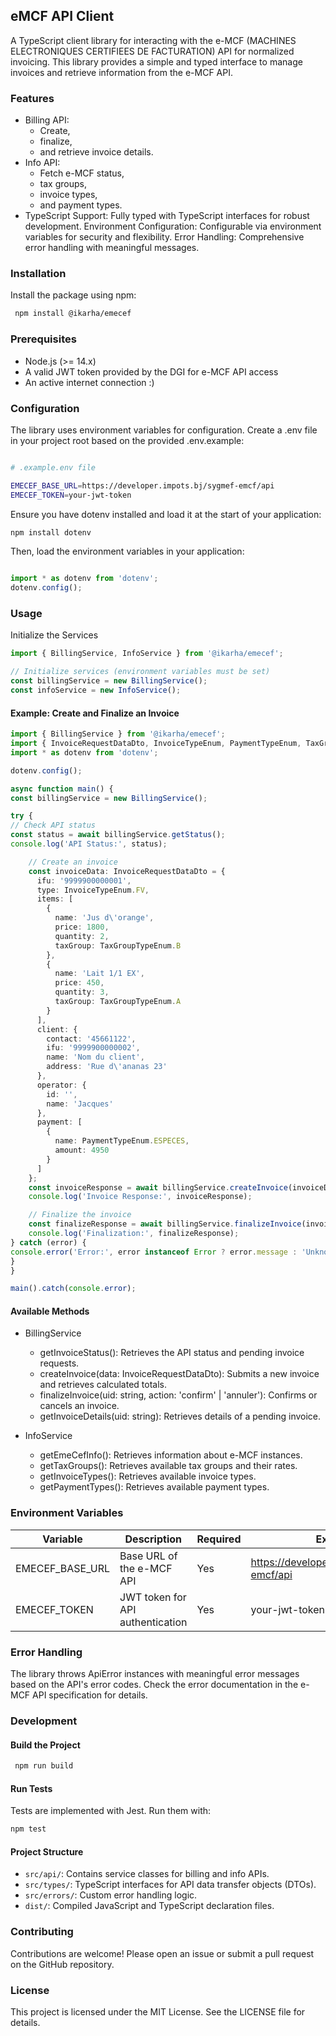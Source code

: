 ## eMCF API Client
A TypeScript client library for interacting with the e-MCF (MACHINES ELECTRONIQUES CERTIFIEES DE FACTURATION) API for normalized invoicing.
This library provides a simple and typed interface to manage invoices and retrieve information from the e-MCF API.

### Features

- Billing API: 
  - Create, 
  - finalize, 
  - and retrieve invoice details.
- Info API: 
  - Fetch e-MCF status, 
  - tax groups, 
  - invoice types, 
  - and payment types.
- TypeScript Support: Fully typed with TypeScript interfaces for robust development.
      Environment Configuration: Configurable via environment variables for security and flexibility.
      Error Handling: Comprehensive error handling with meaningful messages.

### Installation
Install the package using npm:

```bash
 npm install @ikarha/emecef
```

### Prerequisites

- Node.js (>= 14.x)
- A valid JWT token provided by the DGI for e-MCF API access
- An active internet connection :)

### Configuration
The library uses environment variables for configuration. Create a .env file in your project root based on the provided .env.example:

```bash

# .example.env file

EMECEF_BASE_URL=https://developer.impots.bj/sygmef-emcf/api
EMECEF_TOKEN=your-jwt-token
```

Ensure you have dotenv installed and load it at the start of your application:

```bash
npm install dotenv
````

Then, load the environment variables in your application:

```typescript

import * as dotenv from 'dotenv';
dotenv.config();

```

### Usage
Initialize the Services

```typescript
import { BillingService, InfoService } from '@ikarha/emecef';

// Initialize services (environment variables must be set)
const billingService = new BillingService();
const infoService = new InfoService();
```

#### Example: Create and Finalize an Invoice

```typescript
import { BillingService } from '@ikarha/emecef';
import { InvoiceRequestDataDto, InvoiceTypeEnum, PaymentTypeEnum, TaxGroupTypeEnum } from 'emcf-api-client/dist/types/billing';
import * as dotenv from 'dotenv';

dotenv.config();

async function main() {
const billingService = new BillingService();

try {
// Check API status
const status = await billingService.getStatus();
console.log('API Status:', status);

    // Create an invoice
    const invoiceData: InvoiceRequestDataDto = {
      ifu: '9999900000001',
      type: InvoiceTypeEnum.FV,
      items: [
        {
          name: 'Jus d\'orange',
          price: 1800,
          quantity: 2,
          taxGroup: TaxGroupTypeEnum.B
        },
        {
          name: 'Lait 1/1 EX',
          price: 450,
          quantity: 3,
          taxGroup: TaxGroupTypeEnum.A
        }
      ],
      client: {
        contact: '45661122',
        ifu: '9999900000002',
        name: 'Nom du client',
        address: 'Rue d\'ananas 23'
      },
      operator: {
        id: '',
        name: 'Jacques'
      },
      payment: [
        {
          name: PaymentTypeEnum.ESPECES,
          amount: 4950
        }
      ]
    };
    const invoiceResponse = await billingService.createInvoice(invoiceData);
    console.log('Invoice Response:', invoiceResponse);

    // Finalize the invoice
    const finalizeResponse = await billingService.finalizeInvoice(invoiceResponse.uid, 'confirm');
    console.log('Finalization:', finalizeResponse);
} catch (error) {
console.error('Error:', error instanceof Error ? error.message : 'Unknown error');
}
}

main().catch(console.error);
```


#### Available Methods
- BillingService
  - getInvoiceStatus(): Retrieves the API status and pending invoice requests.
  - createInvoice(data: InvoiceRequestDataDto): Submits a new invoice and retrieves calculated totals.
  - finalizeInvoice(uid: string, action: 'confirm' | 'annuler'): Confirms or cancels an invoice.
  - getInvoiceDetails(uid: string): Retrieves details of a pending invoice.

- InfoService 
  - getEmeCefInfo(): Retrieves information about e-MCF instances.
  - getTaxGroups(): Retrieves available tax groups and their rates.
  - getInvoiceTypes(): Retrieves available invoice types.
  - getPaymentTypes(): Retrieves available payment types.

### Environment Variables

| Variable      | Description                          | Required | Example                                     |
|---------------|--------------------------------------|----------|---------------------------------------------|
| EMECEF_BASE_URL | Base URL of the e-MCF API            | Yes      | https://developer.impots.bj/sygmef-emcf/api |
| EMECEF_TOKEN    | JWT token for API authentication     | Yes      | your-jwt-token                              |


### Error Handling
The library throws ApiError instances with meaningful error messages based on the API's error codes. Check the error documentation in the e-MCF API specification for details.


### Development
#### Build the Project

```bash
 npm run build
```

#### Run Tests

Tests are implemented with Jest. Run them with:
```bash
npm test
```

#### Project Structure

- ```src/api/```: Contains service classes for billing and info APIs.
- ```src/types/```: TypeScript interfaces for API data transfer objects (DTOs).
- ```src/errors/```: Custom error handling logic.
- ```dist/```: Compiled JavaScript and TypeScript declaration files.

### Contributing
Contributions are welcome! Please open an issue or submit a pull request on the GitHub repository.

### License
This project is licensed under the MIT License. See the LICENSE file for details.


